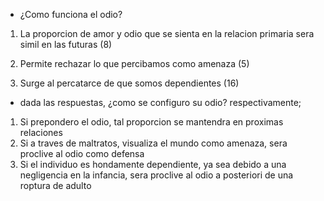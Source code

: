 - ¿Como funciona el odio?

1) La proporcion de amor y odio que se sienta en la relacion primaria sera simil en las futuras (8)
2) Permite rechazar lo que percibamos como amenaza (5)
	
3) Surge al percatarce de que somos dependientes (16)

- dada las respuestas, ¿como se configuro su odio?
respectivamente;

1) Si prepondero el odio, tal proporcion se mantendra en proximas relaciones
2) Si a traves de maltratos, visualiza el mundo como amenaza, sera proclive al odio como defensa
3) Si el individuo es hondamente dependiente, ya sea debido a una negligencia en la infancia, sera proclive al odio a posteriori de una roptura de adulto
